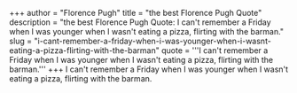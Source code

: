 +++
author = "Florence Pugh"
title = "the best Florence Pugh Quote"
description = "the best Florence Pugh Quote: I can't remember a Friday when I was younger when I wasn't eating a pizza, flirting with the barman."
slug = "i-cant-remember-a-friday-when-i-was-younger-when-i-wasnt-eating-a-pizza-flirting-with-the-barman"
quote = '''I can't remember a Friday when I was younger when I wasn't eating a pizza, flirting with the barman.'''
+++
I can't remember a Friday when I was younger when I wasn't eating a pizza, flirting with the barman.
